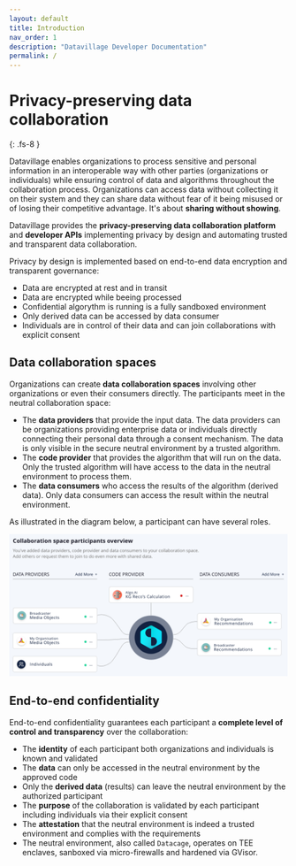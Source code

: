 ```yaml
---
layout: default
title: Introduction
nav_order: 1
description: "Datavillage Developer Documentation"
permalink: /
---
```


# Privacy-preserving data collaboration
{: .fs-8 }

Datavillage enables organizations to process sensitive and personal information in an interoperable way with other parties (organizations or individuals) while ensuring control of data and algorithms throughout the collaboration process. Organizations can access data without collecting it on their system and they can share data without fear of it being misused or of losing their competitive advantage. It's about <b>sharing without showing</b>.

Datavillage provides the <b>privacy-preserving data collaboration platform</b> and <b>developer APIs</b> implementing privacy by design and automating trusted and transparent data collaboration.

Privacy by design is implemented based on end-to-end data encryption and transparent governance:
- Data are encrypted at rest and in transit
- Data are encrypted while beeing processed
- Confidential algorythm is running is a fully sandboxed environment
- Only derived data can be accessed by data consumer
- Individuals are in control of their data and can join collaborations with explicit consent


## Data collaboration spaces
Organizations can create <b>data collaboration spaces</b> involving other organizations or even their consumers directly. The participants meet in the neutral collaboration space:
- The <b>data providers</b> that provide the input data. The data providers can be organizations providing enterprise data or individuals directly connecting their personal data through a consent mechanism. The data is only visible in the secure neutral environment by a trusted algorithm.
- The <b>code provider</b> that provides the algorithm that will run on the data. Only the trusted algorithm will have access to the data in the neutral environment to process them.
- The <b>data consumers</b> who access the results of the algorithm (derived data). Only data consumers can access the result within the neutral environment.

As illustrated in the diagram below, a participant can have several roles.

![](assets/images/collaboration-space.png)

## End-to-end confidentiality
End-to-end confidentiality guarantees each participant a <b>complete level of control and transparency</b> over the collaboration:
- The <b>identity</b> of each participant both organizations and individuals is known and validated
- The <b>data</b> can only be accessed in the neutral environment by the approved code
- Only the <b>derived data</b> (results) can leave the neutral environment by the authorized participant
- The <b>purpose</b> of the collaboration is validated by each participant including individuals via their explicit consent
- The <b>attestation</b> that the neutral environment is indeed a trusted environment and complies with the requirements
- The neutral environment, also called `Datacage`, operates on TEE enclaves, sanboxed via micro-firewalls and hardened via GVisor.